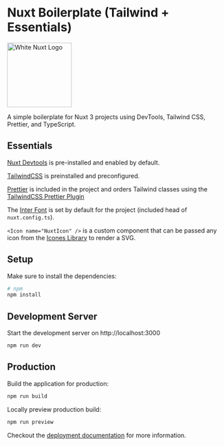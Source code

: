 # Nuxt Boilerplate (Tailwind + Essentials)
<img src="https://nuxt.com/assets/design-kit/logo/icon-white.svg" alt="White Nuxt Logo" width="150">

A simple boilerplate for Nuxt 3 projects using DevTools, Tailwind CSS, Prettier, and TypeScript.

## Essentials

[Nuxt Devtools](https://devtools.nuxt.com/) is pre-installed and enabled by default.

[TailwindCSS](https://tailwindcss.com/) is preinstalled and preconfigured.

[Prettier](https://prettier.io/) is included in the project and orders Tailwind classes using the [TailwindCSS Prettier Plugin](https://github.com/tailwindlabs/prettier-plugin-tailwindcss)

The [Inter Font](https://fonts.google.com/specimen/Inter) is set by default for the project (included head of `nuxt.config.ts`).

`<Icon name="NuxtIcon" />` is a custom component that can be passed any icon from the [Icones Library](https://icones.js.org/) to render a SVG.

## Setup

Make sure to install the dependencies:

```bash
# npm
npm install

```

## Development Server

Start the development server on http://localhost:3000

```bash
npm run dev
```

## Production

Build the application for production:

```bash
npm run build
```

Locally preview production build:

```bash
npm run preview
```

Checkout the [deployment documentation](https://nuxt.com/docs/getting-started/deployment#presets) for more information.
